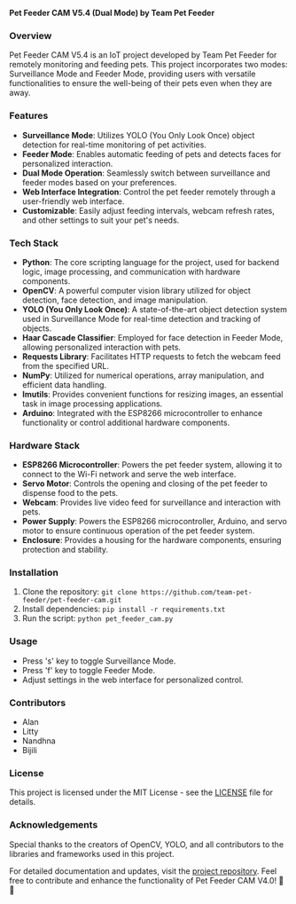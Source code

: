 **Pet Feeder CAM V5.4 (Dual Mode) by Team Pet Feeder**


### Overview
Pet Feeder CAM V5.4 is an IoT project developed by Team Pet Feeder for remotely monitoring and feeding pets. This project incorporates two modes: Surveillance Mode and Feeder Mode, providing users with versatile functionalities to ensure the well-being of their pets even when they are away.

### Features
- **Surveillance Mode**: Utilizes YOLO (You Only Look Once) object detection for real-time monitoring of pet activities.
- **Feeder Mode**: Enables automatic feeding of pets and detects faces for personalized interaction.
- **Dual Mode Operation**: Seamlessly switch between surveillance and feeder modes based on your preferences.
- **Web Interface Integration**: Control the pet feeder remotely through a user-friendly web interface.
- **Customizable**: Easily adjust feeding intervals, webcam refresh rates, and other settings to suit your pet's needs.

### Tech Stack
- **Python**: The core scripting language for the project, used for backend logic, image processing, and communication with hardware components.
- **OpenCV**: A powerful computer vision library utilized for object detection, face detection, and image manipulation.
- **YOLO (You Only Look Once)**: A state-of-the-art object detection system used in Surveillance Mode for real-time detection and tracking of objects.
- **Haar Cascade Classifier**: Employed for face detection in Feeder Mode, allowing personalized interaction with pets.
- **Requests Library**: Facilitates HTTP requests to fetch the webcam feed from the specified URL.
- **NumPy**: Utilized for numerical operations, array manipulation, and efficient data handling.
- **Imutils**: Provides convenient functions for resizing images, an essential task in image processing applications.
- **Arduino**: Integrated with the ESP8266 microcontroller to enhance functionality or control additional hardware components.

### Hardware Stack
- **ESP8266 Microcontroller**: Powers the pet feeder system, allowing it to connect to the Wi-Fi network and serve the web interface.
- **Servo Motor**: Controls the opening and closing of the pet feeder to dispense food to the pets.
- **Webcam**: Provides live video feed for surveillance and interaction with pets.
- **Power Supply**: Powers the ESP8266 microcontroller, Arduino, and servo motor to ensure continuous operation of the pet feeder system.
- **Enclosure**: Provides a housing for the hardware components, ensuring protection and stability.

### Installation
1. Clone the repository: `git clone https://github.com/team-pet-feeder/pet-feeder-cam.git`
2. Install dependencies: `pip install -r requirements.txt`
3. Run the script: `python pet_feeder_cam.py`

### Usage
- Press 's' key to toggle Surveillance Mode.
- Press 'f' key to toggle Feeder Mode.
- Adjust settings in the web interface for personalized control.

### Contributors
- Alan
- Litty
- Nandhna
- Bijili

### License
This project is licensed under the MIT License - see the [LICENSE](LICENSE) file for details.

### Acknowledgements
Special thanks to the creators of OpenCV, YOLO, and all contributors to the libraries and frameworks used in this project.

For detailed documentation and updates, visit the [project repository](https://github.com/team-pet-feeder/pet-feeder-cam). Feel free to contribute and enhance the functionality of Pet Feeder CAM V4.0! 🐾🤖
